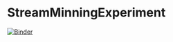 # StreamMinningExperiment
[![Binder](https://mybinder.org/badge_logo.svg)](https://mybinder.org/v2/gh/BlessLord/StreamMinningExperiment/master)
